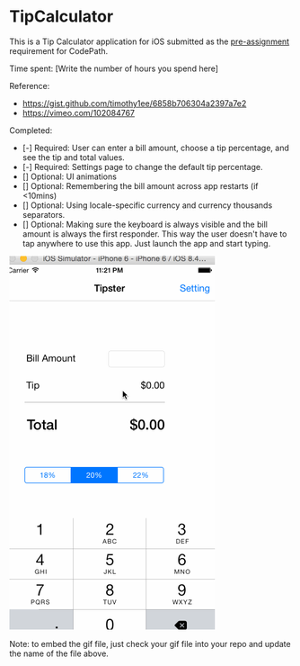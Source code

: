 # TipCalculator

This is a Tip Calculator application for iOS submitted as the [pre-assignment](https://gist.github.com/timothy1ee/7747214) requirement for CodePath.

Time spent: [Write the number of hours you spend here]

Reference:
* https://gist.github.com/timothy1ee/6858b706304a2397a7e2
* https://vimeo.com/102084767


Completed:

* [-] Required: User can enter a bill amount, choose a tip percentage, and see the tip and total values.
* [-] Required: Settings page to change the default tip percentage.
* [] Optional: UI animations
* [] Optional: Remembering the bill amount across app restarts (if <10mins)
* [] Optional: Using locale-specific currency and currency thousands separators.
* [] Optional: Making sure the keyboard is always visible and the bill amount is always the first responder. This way the user doesn't have to tap anywhere to use this app. Just launch the app and start typing.

![gif](https://github.com/linghuaj/tip-calculator/blob/master/tip_calculator.gif)

Note: to embed the gif file, just check your gif file into your repo and update the name of the file above.
